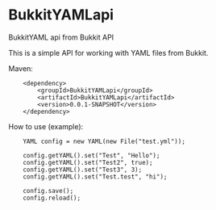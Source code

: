 # BukkitYAMLapi
BukkitYAML api from Bukkit API

This is a simple API for working with YAML files from Bukkit.

Maven:

		<dependency>
			<groupId>BukkitYAMLapi</groupId>
			<artifactId>BukkitYAMLapi</artifactId>
			<version>0.0.1-SNAPSHOT</version>
		</dependency>
    
How to use (example):

		YAML config = new YAML(new File("test.yml"));
		
		config.getYAML().set("Test", "Hello");
		config.getYAML().set("Test2", true);
		config.getYAML().set("Test3", 3);
		config.getYAML().set("Test.test", "hi");
		
		config.save();
		config.reload();
